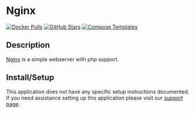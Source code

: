 # Nginx

[![Docker Pulls](https://img.shields.io/docker/pulls/linuxserver/nginx?style=flat-square&color=607D8B&label=docker%20pulls&logo=docker)](https://hub.docker.com/r/linuxserver/nginx)
[![GitHub Stars](https://img.shields.io/github/stars/linuxserver/docker-nginx?style=flat-square&color=607D8B&label=github%20stars&logo=github)](https://github.com/linuxserver/docker-nginx)
[![Compose Templates](https://img.shields.io/static/v1?style=flat-square&color=607D8B&label=compose&message=templates)](https://github.com/GhostWriters/DockSTARTer/tree/master/compose/.apps/nginx)

## Description

[Nginx](https://github.com/linuxserver/docker-nginx) is a simple webserver with php support.

## Install/Setup

This application does not have any specific setup instructions documented. If
you need assistance setting up this application please visit our
[support page](https://dockstarter.com/basics/support/).
